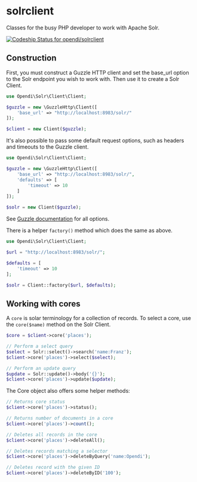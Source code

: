 solrclient
==========

Classes for the busy PHP developer to work with Apache Solr.

[ ![Codeship Status for opendi/solrclient](https://codeship.com/projects/d48f8a90-4e5a-0132-5b16-220cbe717b80/status)](https://codeship.com/projects/47655)

Construction
------------

First, you must construct a Guzzle HTTP client and set the base_url option to
the Solr endpoint you wish to work with. Then use it to create a Solr Client.

```php
use Opendi\Solr\Client\Client;

$guzzle = new \GuzzleHttp\Client([
    'base_url' => "http://localhost:8983/solr/"
]);

$client = new Client($guzzle);
```

It's also possible to pass some default request options, such as headers and
timeouts to the Guzzle client.

```php
use Opendi\Solr\Client\Client;

$guzzle = new \GuzzleHttp\Client([
    'base_url' => "http://localhost:8983/solr/",
    'defaults' => [
        'timeout' => 10
    ]
]);

$solr = new Client($guzzle);
```

See [Guzzle documentation](http://docs.guzzlephp.org/) for all options.

There is a helper `factory()` method which does the same as above.

```php
use Opendi\Solr\Client\Client;

$url = "http://localhost:8983/solr/";

$defaults = [
    'timeout' => 10
];

$solr = Client::factory($url, $defaults);
```

Working with cores
------------------

A `core` is solar terminology for a collection of records. To select a core, use
the `core($name)` method on the Solr Client.

```php
$core = $client->core('places');

// Perform a select query
$select = Solr::select()->search('name:Franz');
$client->core('places')->select($select);

// Perform an update query
$update = Solr::update()->body('{}');
$client->core('places')->update($update);
```

The Core object also offers some helper methods:

```php
// Returns core status
$client->core('places')->status();

// Returns number of documents in a core
$client->core('places')->count();

// Deletes all records in the core
$client->core('places')->deleteAll();

// Deletes records matching a selector
$client->core('places')->deleteByQuery('name:Opendi');

// Deletes record with the given ID
$client->core('places')->deleteByID('100');
```
